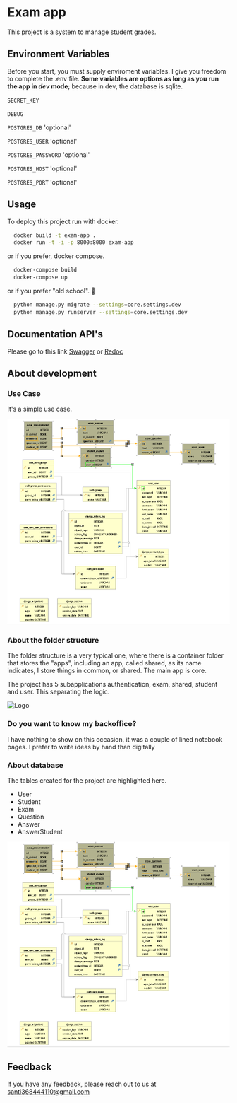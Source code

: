 
# Exam app 

This project is a system to manage student grades.



## Environment Variables

Before you start, you must supply enviroment variables. I give you freedom to complete the .env file. **Some variables are options as long as you run the app in _dev_ mode**; because in dev, the database is sqlite.

`SECRET_KEY` 

`DEBUG`

`POSTGRES_DB` 'optional'

`POSTGRES_USER` 'optional'

`POSTGRES_PASSWORD` 'optional'

`POSTGRES_HOST` 'optional'

`POSTGRES_PORT` 'optional'
## Usage

To deploy this project run with docker.

```bash
  docker build -t exam-app .
  docker run -t -i -p 8000:8000 exam-app 
```

or if you prefer, docker compose.

```bash
  docker-compose build
  docker-compose up
```

or if you prefer "old school". 🤔

```bash
  python manage.py migrate --settings=core.settings.dev
  python manage.py runserver --settings=core.settings.dev
```


## Documentation API's

Please go to this link [Swagger](http://localhost:8000/swagger/) or [Redoc](http://localhost:8000/redoc/)


## About development

### Use Case

It's a simple use case. 

![Logo](https://raw.githubusercontent.com/Corrales368/technical-test/main/docs/database_exam_app.png)

### About the folder structure

The folder structure is a very typical one, where there is a container folder that stores the "apps", including an app, called shared, as its name indicates, I store things in common, or shared. The main app is core.

The project has 5 subapplications authentication, exam, shared, student and user. This separating the logic.

![Logo]()


### Do you want to know my backoffice?
I have nothing to show on this occasion, it was a couple of lined notebook pages. I prefer to write ideas by hand than digitally

### About database

The tables created for the project are highlighted here.

- User
- Student
- Exam
- Question
- Answer
- AnswerStudent

![Logo](https://raw.githubusercontent.com/Corrales368/technical-test/main/docs/database_exam_app.png)




## Feedback

If you have any feedback, please reach out to us at santi368444110@gmail.com

